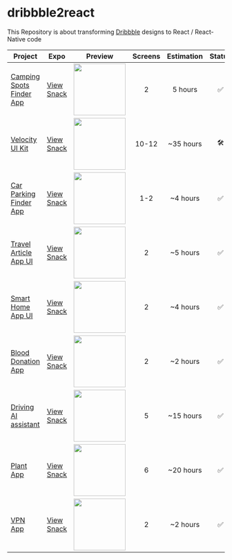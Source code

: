 # dribbble2react

This Repository is about  transforming [Dribbble](https://dribbble.com/) designs to React / React-Native code

| Project                                                                                                                            | Expo                                                                       |                                                                 Preview                                                                  | Screens | Estimation |             Status              |
| ---------------------------------------------------------------------------------------------------------------------------------- | -------------------------------------------------------------------------- | :--------------------------------------------------------------------------------------------------------------------------------------: | :-----: | :--------: | :-----------------------------: |
| [Camping Spots Finder App](https://dribbble.com/shots/5765449-Camping-Spots-Finder-App-Day-364-365-Project365/attachments/1243964) | [View Snack](https://snack.expo.io/@react-ui-kit/camping-spots-finder-app) |       <img src="https://cdn.dribbble.com/users/386883/screenshots/5765449/attachments/1243964/30122018-design.png" width="120" />        |    2    |  5 hours   |       :white_check_mark:        |
| [Velocity UI Kit](https://www.invisionapp.com/inside-design/design-resources/design-system-dashboard-ui-kit/)                      | [View Snack](https://snack.expo.io/@react-ui-kit/velocity-ui-kit)          |              <img src="https://s3.amazonaws.com/www-inside-design/uploads/2019/01/velocity-gallery-md-4.png" width="120" />              |  10-12  | ~35 hours  |       :hammer_and_wrench:       |
| [Car Parking Finder App](https://dribbble.com/shots/5361780-Car-Parking-Finder-App-Day-280-365-Project365/attachments/1162528)     | [View Snack](https://snack.expo.io/@react-ui-kit/car-parking-finder-app)   |       <img src="https://cdn.dribbble.com/users/386883/screenshots/5361780/attachments/1162528/07102018-design.png" width="120" />        |   1-2   |  ~4 hours  |       :white_check_mark:        |
| [Travel Article App UI](https://dribbble.com/shots/5717917-Travel-Article-Application/attachments/1234851)                         | [View Snack](https://snack.expo.io/@react-ui-kit/travel-article-app-ui)    |          <img src="https://cdn.dribbble.com/users/1631607/screenshots/5717917/attachments/1234851/____-1.0.png" width="120" />           |    2    |  ~5 hours  |       :white_check_mark:        |
| [Smart Home App UI](https://dribbble.com/shots/4585243-Smart-Home-App-Ui/attachments/1036679)                                      | [View Snack](https://snack.expo.io/@react-ui-kit/smart-home-app-ui)        | <img src="https://cdn.dribbble.com/users/968354/screenshots/4585243/attachments/1036679/smart_home_app_ui_attachment.png" width="120" /> |    2    |  ~4 hours  |       :white_check_mark:        |
| [Blood Donation App](https://dribbble.com/shots/5755829-Blood-Donation-App-Day-361-365-Project365/attachments/1242361)             | [View Snack](https://snack.expo.io/@react-ui-kit/blood-donation-app)       |       <img src="https://cdn.dribbble.com/users/386883/screenshots/5755829/attachments/1242361/27122018-design.png" width="120" />        |    2    |  ~2 hours  |       :white_check_mark:        |
| [Driving AI assistant](https://dribbble.com/shots/4560198-Driving-AI-assistant/attachments/1031428)                                | [View Snack](https://snack.expo.io/@react-ui-kit/driving-ai-assistant)     |           <img src="https://cdn.dribbble.com/users/389060/screenshots/4560198/attachments/1031428/expanded.png" width="120" />           |    5    | ~15 hours  |       :white_check_mark:        |
| [Plant App](https://dribbble.com/shots/4569970-Plant-Freebie-2-Dribbble-Invites/attachments/1033490)                               | [View Snack](https://snack.expo.io/@react-ui-kit/plant-app)                |             <img src="https://cdn.dribbble.com/users/1002086/screenshots/4569970/attachments/1033490/hd.png" width="120" />              |    6    | ~20 hours  |       :white_check_mark:        |
| [VPN App](https://project365.design/2018/10/05/day-278-vpn-mobile-app-ui-kit-sketch-freebie/)                                      | [View Snack](https://expo.io/snacks/@react-ui-kit)                         |                    <img src="https://project365.design/wp-content/uploads/2018/10/05102018-design.png" width="120" />                    |    2    |  ~2 hours  |       :white_check_mark:        |



